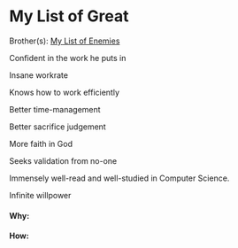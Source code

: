 # My List of Great

Brother(s): [My List of Enemies](my_list_of_enemies)

Confident in the work he puts in

Insane workrate

Knows how to work efficiently

Better time-management

Better sacrifice judgement

More faith in God

Seeks validation from no-one

Immensely well-read and well-studied in Computer Science.

Infinite willpower


































#### Why:
#### How:









